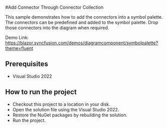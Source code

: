 #Add Connector Through Connector Collection

This sample demonstrates how to add the connectors into a symbol palette. The connectors can be predefined and added to the symbol palette. Drop those connectors into the diagram when required.


Demo Link:
https://blazor.syncfusion.com/demos/diagramcomponent/symbolpalette?theme=fluent

## Prerequisites

* Visual Studio 2022

## How to run the project

* Checkout this project to a location in your disk.
* Open the solution file using the Visual Studio 2022.
* Restore the NuGet packages by rebuilding the solution.
* Run the project.
